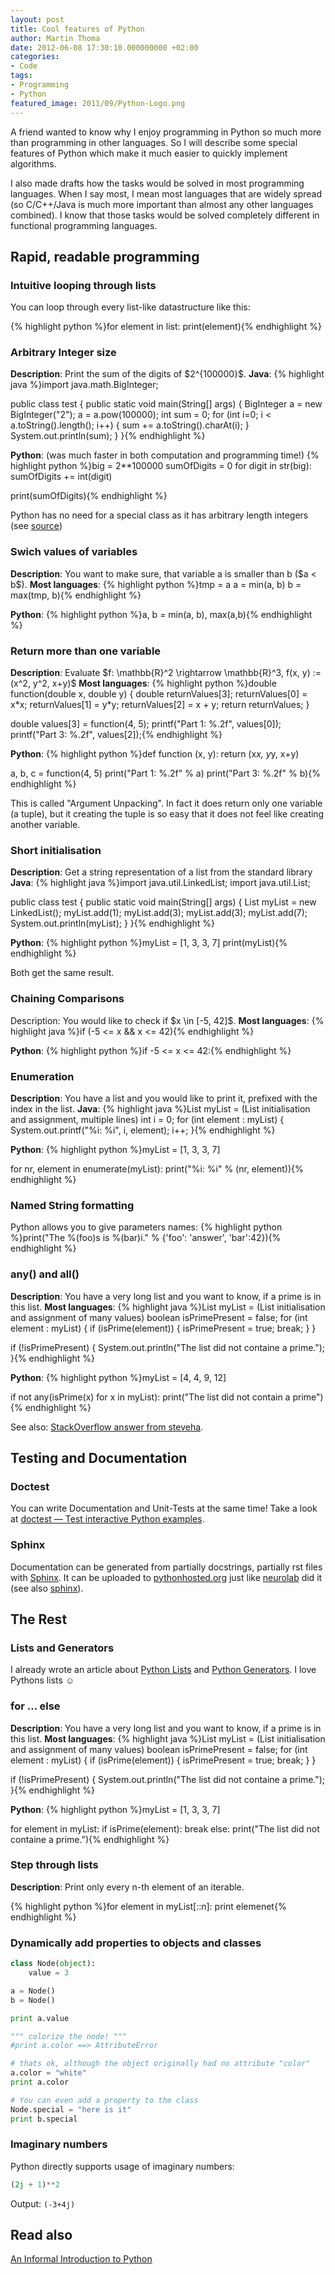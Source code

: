 ```yaml
---
layout: post
title: Cool features of Python
author: Martin Thoma
date: 2012-06-08 17:30:10.000000000 +02:00
categories:
- Code
tags:
- Programming
- Python
featured_image: 2011/09/Python-Logo.png
---
```

A friend wanted to know why I enjoy programming in Python so much more than programming in other languages. So I will describe some special features of Python which make it much easier to quickly implement algorithms.

I also made drafts how the tasks would be solved in most programming languages. When I say most, I mean most languages that are widely spread (so C/C++/Java is much more important than almost any other languages combined). I know that those tasks would be solved completely different in functional programming languages.

<h2>Rapid, readable programming</h2>
<h3>Intuitive looping through lists</h3>
You can loop through every list-like datastructure like this:

{% highlight python %}for element in list:
    print(element){% endhighlight %}

<h3>Arbitrary Integer size</h3>
<strong>Description</strong>: Print the sum of the digits of $2^{100000}$.
<strong>Java</strong>:
{% highlight java %}import java.math.BigInteger;

public class test {
    public static void main(String[] args) {
        BigInteger a = new BigInteger("2");
        a = a.pow(100000);
        int sum = 0;
        for (int i=0; i < a.toString().length(); i++) {
            sum += a.toString().charAt(i);
        }
        System.out.println(sum);
    }
}{% endhighlight %}

<strong>Python</strong>: (was much faster in both computation and programming time!)
{% highlight python %}big = 2**100000
sumOfDigits = 0
for digit in str(big):
	sumOfDigits += int(digit)

print(sumOfDigits){% endhighlight %}

Python has no need for a special class as it has arbitrary length integers (see <a href="http://docs.python.org/release/3.1.5/c-api/long.html">source</a>)

<h3>Swich values of variables</h3>
<strong>Description</strong>: You want to make sure, that variable a is smaller than b ($a < b$). 
<strong>Most languages</strong>:
{% highlight python %}tmp = a
a = min(a, b)
b = max(tmp, b){% endhighlight %}

<strong>Python</strong>:
{% highlight python %}a, b = min(a, b), max(a,b){% endhighlight %}

<h3>Return more than one variable</h3>
<strong>Description</strong>: Evaluate $f: \mathbb{R}^2 \rightarrow \mathbb{R}^3, f(x, y) := (x^2, y^2, x+y)$
<strong>Most languages</strong>:
{% highlight python %}double function(double x, double y) {
  double returnValues[3];
  returnValues[0] = x*x;
  returnValues[1] = y*y;
  returnValues[2] = x + y;
  return returnValues;
}

double values[3] = function(4, 5);
printf("Part 1: %.2f", values[0]);
printf("Part 3: %.2f", values[2]);{% endhighlight %}

<strong>Python</strong>:
{% highlight python %}def function (x, y):
    return (x*x, y*y, x+y)

a, b, c = function(4, 5)
print("Part 1: %.2f" % a)
print("Part 3: %.2f" % b){% endhighlight %}

This is called "Argument Unpacking". In fact it does return only one variable (a tuple), but it creating the tuple is so easy that it does not feel like creating another variable.

<h3>Short initialisation</h3>
<strong>Description</strong>: Get a string representation of a list from the standard library
<strong>Java</strong>:
{% highlight java %}import java.util.LinkedList;
import java.util.List;

public class test {
    public static void main(String[] args) {
        List<Integer> myList = new LinkedList<Integer>();
        myList.add(1);
        myList.add(3);
        myList.add(3);
        myList.add(7);
        System.out.println(myList);
    }
}{% endhighlight %}

<strong>Python</strong>:
{% highlight python %}myList = [1, 3, 3, 7]
print(myList){% endhighlight %}

Both get the same result.

<h3>Chaining Comparisons</h3>
Description: You would like to check if $x \in [-5, 42]$.
<strong>Most languages</strong>:
{% highlight java %}if (-5 <= x &amp;&amp; x <= 42){% endhighlight %}

<strong>Python</strong>:
{% highlight python %}if -5 <= x <= 42:{% endhighlight %}

<h3>Enumeration</h3>
<strong>Description</strong>: You have a list and you would like to print it, prefixed with the index in the list.
<strong>Java</strong>:
{% highlight java %}List myList = (List initialisation and assignment, multiple lines)
int i = 0;
for (int element : myList) {
    System.out.printf("%i: %i", i, element);
    i++;
}{% endhighlight %}

<strong>Python</strong>:
{% highlight python %}myList = [1, 3, 3, 7]

for nr, element in enumerate(myList):
	print("%i: %i" % (nr, element)){% endhighlight %}

### Named String formatting
Python allows you to give parameters names:
{% highlight python %}print("The %(foo)s is %(bar)i." % {'foo': 'answer', 'bar':42}){% endhighlight %}

### any() and all()
<strong>Description</strong>: You have a very long list and you want to know, if a prime is in this list.
<strong>Most languages</strong>:
{% highlight java %}List myList = (List initialisation and assignment of many values)
boolean isPrimePresent = false;
for (int element : myList) {
    if (isPrime(element)) {
        isPrimePresent = true;
        break;
    }
}

if (!isPrimePresent) {
    System.out.println("The list did not containe a prime.");
}{% endhighlight %}

<strong>Python</strong>:
{% highlight python %}myList = [4, 4, 9, 12]

if not any(isPrime(x) for x in myList):
    print("The list did not contain a prime"){% endhighlight %}

See also: <a href="http://stackoverflow.com/questions/10958874/exists-keyword-in-python">StackOverflow answer from steveha</a>.


## Testing and Documentation

### Doctest
You can write Documentation and Unit-Tests at the same time! Take a look at <a href="http://docs.python.org/library/doctest.html">doctest &mdash; Test interactive Python examples</a>.

### Sphinx
Documentation can be generated from partially docstrings, partially rst files
with [Sphinx](http://sphinx-doc.org/tutorial.html).
It can be uploaded to [pythonhosted.org](http://pythonhosted.org/) just like [neurolab](https://pythonhosted.org/neurolab/index.html) did it (see also [sphinx](https://pythonhosted.org/an_example_pypi_project/sphinx.html)).


## The Rest

### Lists and Generators
I already wrote an article about <a href="../understanding-python-lists/" title="Understanding Python Lists">Python Lists</a> and <a href="../python-generators/" title="Python Generators">Python Generators</a>. I love Pythons lists ☺

### for ... else
<strong>Description</strong>: You have a very long list and you want to know, if a prime is in this list.
<strong>Most languages</strong>:
{% highlight java %}List myList = (List initialisation and assignment of many values)
boolean isPrimePresent = false;
for (int element : myList) {
    if (isPrime(element)) {
        isPrimePresent = true;
        break;
    }
}

if (!isPrimePresent) {
    System.out.println("The list did not containe a prime.");
}{% endhighlight %}

<strong>Python</strong>:
{% highlight python %}myList = [1, 3, 3, 7]

for element in myList:
    if isPrime(element):
        break
else:
    print("The list did not containe a prime."){% endhighlight %}

### Step through lists
<strong>Description</strong>: Print only every n-th element of an iterable.

{% highlight python %}for element in myList[::n]:
    print elemenet{% endhighlight %}

### Dynamically add properties to objects and classes

```python
class Node(object):
    value = 3

a = Node()
b = Node()

print a.value

""" colorize the node! """
#print a.color ==> AttributeError

# thats ok, although the object originally had no attribute "color"
a.color = "white" 
print a.color 

# You can even add a property to the class
Node.special = "here is it"
print b.special
```

### Imaginary numbers
Python directly supports usage of imaginary numbers:

```python
(2j + 1)**2
```

Output: `(-3+4j)`

## Read also
<a href="http://docs.python.org/tutorial/introduction.html">An Informal Introduction to Python</a>
